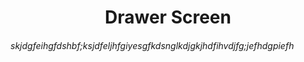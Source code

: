 <h1 align= "center"> Drawer Screen </h1>
<h6> skjdgfeihgfdshbf;ksjdfeljhfgiyesgfkdsnglkdjgkjhdfihvdjfg;jefhdgpiefh </h6>
